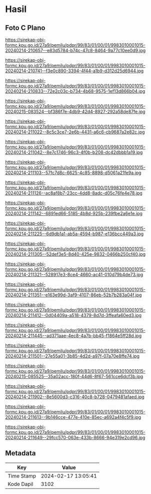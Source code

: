 # Hasil

## Foto C Plano

https://sirekap-obj-formc.kpu.go.id/27a9/pemilu/pdpr/99/83/01/00/01/9983010001015-20240214-210657--e83d5784-b74c-47c8-8464-9a77c10ee0d9.jpg

https://sirekap-obj-formc.kpu.go.id/27a9/pemilu/pdpr/99/83/01/00/01/9983010001015-20240214-210741--f3e0c890-3394-4f44-a1b9-d312d25d6944.jpg

https://sirekap-obj-formc.kpu.go.id/27a9/pemilu/pdpr/99/83/01/00/01/9983010001015-20240214-210833--72e2c03c-b734-4b68-9575-1ef13d866b04.jpg

https://sirekap-obj-formc.kpu.go.id/27a9/pemilu/pdpr/99/83/01/00/01/9983010001015-20240215-083524--bf386f7e-4db9-42d4-8927-292a58de87fe.jpg

https://sirekap-obj-formc.kpu.go.id/27a9/pemilu/pdpr/99/83/01/00/01/9983010001015-20240214-211022--8c5c3ce7-2e6b-4431-a6c6-cb9687a2e82c.jpg

https://sirekap-obj-formc.kpu.go.id/27a9/pemilu/pdpr/99/83/01/00/01/9983010001015-20240214-211042--8e7c1746-96c3-4f0b-b208-dc42dbbb1a19.jpg

https://sirekap-obj-formc.kpu.go.id/27a9/pemilu/pdpr/99/83/01/00/01/9983010001015-20240214-211103--57fc7d8c-6625-4c85-8898-d5061a21fe9a.jpg

https://sirekap-obj-formc.kpu.go.id/27a9/pemilu/pdpr/99/83/01/00/01/9983010001015-20240214-211126--ac8af8b7-23cc-4dd8-8adc-d05c76fe4e78.jpg

https://sirekap-obj-formc.kpu.go.id/27a9/pemilu/pdpr/99/83/01/00/01/9983010001015-20240214-211142--6891ed66-5185-4b8d-925b-239fbe2a6e1e.jpg

https://sirekap-obj-formc.kpu.go.id/27a9/pemilu/pdpr/99/83/01/00/01/9983010001015-20240214-211225--6d9db1a1-ab5a-4594-b987-e136bcc449a3.jpg

https://sirekap-obj-formc.kpu.go.id/27a9/pemilu/pdpr/99/83/01/00/01/9983010001015-20240214-211305--52def3e5-8d40-425e-9832-0466b250cf40.jpg

https://sirekap-obj-formc.kpu.go.id/27a9/pemilu/pdpr/99/83/01/00/01/9983010001015-20240214-211321--528917e3-8ce4-4660-ac41-010d79b4de73.jpg

https://sirekap-obj-formc.kpu.go.id/27a9/pemilu/pdpr/99/83/01/00/01/9983010001015-20240214-211351--e163e99d-3af9-4107-86eb-52b7b283a04f.jpg

https://sirekap-obj-formc.kpu.go.id/27a9/pemilu/pdpr/99/83/01/00/01/9983010001015-20240214-211412--0d04409a-a518-4379-8d7d-3ffeafa60ed3.jpg

https://sirekap-obj-formc.kpu.go.id/27a9/pemilu/pdpr/99/83/01/00/01/9983010001015-20240214-211445--ad371aae-4ec8-4a7b-bb45-f1864e5ff28d.jpg

https://sirekap-obj-formc.kpu.go.id/27a9/pemilu/pdpr/99/83/01/00/01/9983010001015-20240214-211501--27e55a01-3b85-4d2d-a97f-07a70e8ffe74.jpg

https://sirekap-obj-formc.kpu.go.id/27a9/pemilu/pdpr/99/83/01/00/01/9983010001015-20240215-085525--35a02acc-180f-44d6-8f67-561cce6dcf3b.jpg

https://sirekap-obj-formc.kpu.go.id/27a9/pemilu/pdpr/99/83/01/00/01/9983010001015-20240214-211902--8e5600d3-c316-40c8-b728-0479481afaed.jpg

https://sirekap-obj-formc.kpu.go.id/27a9/pemilu/pdpr/99/83/01/00/01/9983010001015-20240214-211613--9b146cce-477e-410e-85ec-a692a4f4c5f9.jpg

https://sirekap-obj-formc.kpu.go.id/27a9/pemilu/pdpr/99/83/01/00/01/9983010001015-20240214-211649--29fcc570-063e-433b-8666-94e319e2cd96.jpg


## Metadata

| Key        | Value               |
| ---------- | ------------------- |
| Time Stamp | 2024-02-17 13:05:41 |
| Kode Dapil | 3102                |



